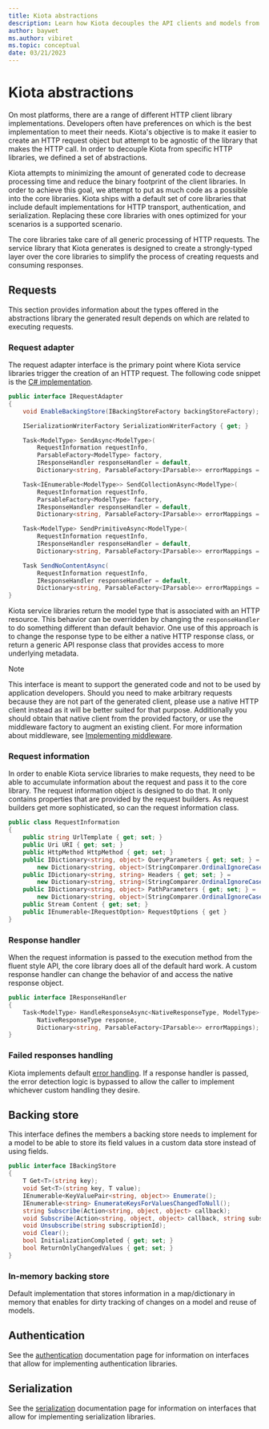 ```yaml
---
title: Kiota abstractions
description: Learn how Kiota decouples the API clients and models from the underlying implementations of HTTP, authentication, and serialization.
author: baywet
ms.author: vibiret
ms.topic: conceptual
date: 03/21/2023
---
```


# Kiota abstractions

On most platforms, there are a range of different HTTP client library implementations. Developers often have preferences on which is the best implementation to meet their needs. Kiota's objective is to make it easier to create an HTTP request object but attempt to be agnostic of the library that makes the HTTP call. In order to decouple Kiota from specific HTTP libraries, we defined a set of abstractions.

Kiota attempts to minimizing the amount of generated code to decrease processing time and reduce the binary footprint of the client libraries. In order to achieve this goal, we attempt to put as much code as a possible into the core libraries. Kiota ships with a default set of core libraries that include default implementations for HTTP transport, authentication, and serialization. Replacing these core libraries with ones optimized for your scenarios is a supported scenario.

The core libraries take care of all generic processing of HTTP requests. The service library that Kiota generates is designed to create a strongly-typed layer over the core libraries to simplify the process of creating requests and consuming responses.

## Requests

This section provides information about the types offered in the abstractions library the generated result depends on which are related to executing requests.

### Request adapter

The request adapter interface is the primary point where Kiota service libraries trigger the creation of an HTTP request. The following code snippet is the [C# implementation](https://github.com/microsoft/kiota/blob/main/abstractions/dotnet/src/IRequestAdapter.cs).

```csharp
public interface IRequestAdapter
{
    void EnableBackingStore(IBackingStoreFactory backingStoreFactory);

    ISerializationWriterFactory SerializationWriterFactory { get; }

    Task<ModelType> SendAsync<ModelType>(
        RequestInformation requestInfo,
        ParsableFactory<ModelType> factory,
        IResponseHandler responseHandler = default,
        Dictionary<string, ParsableFactory<IParsable>> errorMappings = default) where ModelType : IParsable;

    Task<IEnumerable<ModelType>> SendCollectionAsync<ModelType>(
        RequestInformation requestInfo,
        ParsableFactory<ModelType> factory,
        IResponseHandler responseHandler = default,
        Dictionary<string, ParsableFactory<IParsable>> errorMappings = default) where ModelType : IParsable;

    Task<ModelType> SendPrimitiveAsync<ModelType>(
        RequestInformation requestInfo,
        IResponseHandler responseHandler = default,
        Dictionary<string, ParsableFactory<IParsable>> errorMappings = default);

    Task SendNoContentAsync(
        RequestInformation requestInfo,
        IResponseHandler responseHandler = default,
        Dictionary<string, ParsableFactory<IParsable>> errorMappings = default);
}
```

Kiota service libraries return the model type that is associated with an HTTP resource. This behavior can be overridden by changing the `responseHandler` to do something different than default behavior. One use of this approach is to change the response type to be either a native HTTP response class, or return a generic API response class that provides access to more underlying metadata.

> [!NOTE]
> This interface is meant to support the generated code and not to be used by application developers. Should you need to make arbitrary requests because they are not part of the generated client, please use a native HTTP client instead as it will be better suited for that purpose. Additionally you should obtain that native client from the provided factory, or use the middleware factory to augment an existing client. For more information about middleware, see [Implementing middleware](./middleware.md).

### Request information

In order to enable Kiota service libraries to make requests, they need to be able to accumulate information about the request and pass it to the core library. The request information object is designed to do that. It only contains properties that are provided by the request builders. As request builders get more sophisticated, so can the request information class.

```csharp
public class RequestInformation
{
    public string UrlTemplate { get; set; }
    public Uri URI { get; set; }
    public HttpMethod HttpMethod { get; set; }
    public IDictionary<string, object> QueryParameters { get; set; } =
        new Dictionary<string, object>(StringComparer.OrdinalIgnoreCase);
    public IDictionary<string, string> Headers { get; set; } =
        new Dictionary<string, string>(StringComparer.OrdinalIgnoreCase);
    public IDictionary<string, object> PathParameters { get; set; } =
        new Dictionary<string, object>(StringComparer.OrdinalIgnoreCase);
    public Stream Content { get; set; }
    public IEnumerable<IRequestOption> RequestOptions { get }
}
```

### Response handler

When the request information is passed to the execution method from the fluent style API, the core library does all of the default hard work. A custom response handler can change the behavior of and access the native response object.

```csharp
public interface IResponseHandler
{
    Task<ModelType> HandleResponseAsync<NativeResponseType, ModelType>(
        NativeResponseType response,
        Dictionary<string, ParsableFactory<IParsable>> errorMappings);
}
```

### Failed responses handling

Kiota implements default [error handling](errors.md). If a response handler is passed, the error detection logic is bypassed to allow the caller to implement whichever custom handling they desire.

## Backing store

This interface defines the members a backing store needs to implement for a model to be able to store its field values in a custom data store instead of using fields.

```csharp
public interface IBackingStore
{
    T Get<T>(string key);
    void Set<T>(string key, T value);
    IEnumerable<KeyValuePair<string, object>> Enumerate();
    IEnumerable<string> EnumerateKeysForValuesChangedToNull();
    string Subscribe(Action<string, object, object> callback);
    void Subscribe(Action<string, object, object> callback, string subscriptionId);
    void Unsubscribe(string subscriptionId);
    void Clear();
    bool InitializationCompleted { get; set; }
    bool ReturnOnlyChangedValues { get; set; }
}
```

### In-memory backing store

Default implementation that stores information in a map/dictionary in memory that enables for dirty tracking of changes on a model and reuse of models.

## Authentication

See the [authentication](./authentication.md) documentation page for information on interfaces that allow for implementing authentication libraries.

## Serialization

See the [serialization](serialization.md) documentation page for information on interfaces that allow for implementing serialization libraries.
